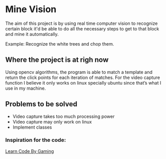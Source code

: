 # Mine Vision
The aim of this project is by using real time computer vision to recognize certain block
it'd be able to do all the necessary steps to get to that block and mine it automatically.

Example: Recognize the white trees and chop them.

## Where the project is at righ now
Using opencv algorithms, the program is able to match a template and return the click points for each iteration of matches.
For the video capture function I believe it only works on linux specially ubuntu since that’s what I use in my machine.

## Problems to be solved
* Video capture takes too much processing power
* Video capture may only work on linux
* Implement classes


### Inspiration for the code:
[Learn Code By Gaming](https://www.youtube.com/channel/UCD8vb6Bi7_K_78nItq5YITA)


